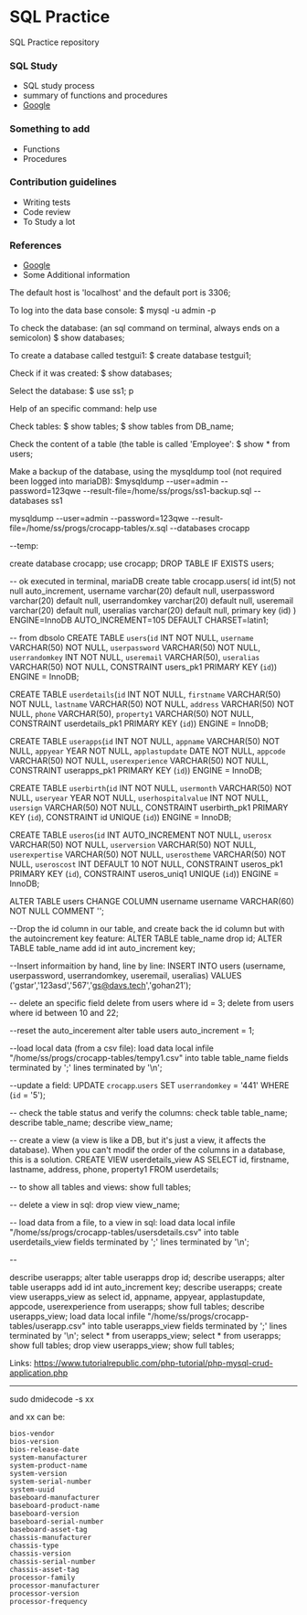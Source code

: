 # SQL Practice #

SQL Practice repository

### SQL Study ###

* SQL study process
* summary of functions and procedures
* [Google](https://google.com)

### Something to add ###

* Functions
* Procedures

### Contribution guidelines ###

* Writing tests
* Code review
* To Study a lot

### References ###

* [Google](https://google.com)
* Some Additional information

The default host is 'localhost' and the default port is 3306;

To log into the data base console:
$ mysql -u admin -p

To check the database: (an sql command on terminal, always ends on a semicolon)
$ show databases;

To create a database called testgui1:
$ create database testgui1;

Check if it was created:
$ show databases;

Select the database:
$ use ss1;
p

Help of an specific command:
help use

Check tables:
$ show tables;
$ show tables from DB_name;

Check the content of a table (the table is called 'Employee':
$ show * from users;

Make a backup of the database, using the mysqldump tool (not required been logged into mariaDB):
$mysqldump --user=admin --password=123qwe --result-file=/home/ss/progs/ss1-backup.sql --databases ss1


mysqldump --user=admin --password=123qwe --result-file=/home/ss/progs/crocapp-tables/x.sql --databases crocapp


--temp:

create database crocapp;
use crocapp;
DROP TABLE IF EXISTS users;

-- ok executed in terminal, mariaDB
create table crocapp.users(
    id int(5) not null auto_increment,
    username varchar(20) default null,
    userpassword varchar(20) default null,
    userrandomkey varchar(20) default null,
    useremail varchar(20) default null,
    useralias varchar(20) default null,
    primary key (id)
) ENGINE=InnoDB AUTO_INCREMENT=105 DEFAULT CHARSET=latin1;


-- from dbsolo
CREATE  TABLE `users`(`id` INT NOT NULL,
                      `username` VARCHAR(50) NOT NULL,
                      `userpassword` VARCHAR(50) NOT NULL,
                      `userrandomkey` INT NOT NULL,
                      `useremail` VARCHAR(50),
                      `useralias` VARCHAR(50) NOT NULL,
  CONSTRAINT users_pk1 PRIMARY KEY (`id`))
 ENGINE = InnoDB;
 
 CREATE  TABLE `userdetails`(`id` INT NOT NULL,
                            `firstname` VARCHAR(50) NOT NULL,
                            `lastname` VARCHAR(50) NOT NULL,
                            `address` VARCHAR(50) NOT NULL,
                            `phone` VARCHAR(50),
                            `property1` VARCHAR(50) NOT NULL,
  CONSTRAINT userdetails_pk1 PRIMARY KEY (`id`))
 ENGINE = InnoDB;
 
 CREATE  TABLE `userapps`(`id` INT NOT NULL,
                         `appname` VARCHAR(50) NOT NULL,
                         `appyear` YEAR NOT NULL,
                         `applastupdate` DATE NOT NULL,
                         `appcode` VARCHAR(50) NOT NULL,
                         `userexperience` VARCHAR(50) NOT NULL,
  CONSTRAINT userapps_pk1 PRIMARY KEY (`id`))
 ENGINE = InnoDB;
 
 CREATE  TABLE `userbirth`(`id` INT NOT NULL,
                          `usermonth` VARCHAR(50) NOT NULL,
                          `useryear` YEAR NOT NULL,
                          `userhospitalvalue` INT NOT NULL,
                          `usersign` VARCHAR(50) NOT NULL,
  CONSTRAINT userbirth_pk1 PRIMARY KEY (`id`),
  CONSTRAINT id UNIQUE (`id`))
 ENGINE = InnoDB;
 
 CREATE  TABLE `useros`(`id` INT AUTO_INCREMENT NOT NULL,
                       `userosx` VARCHAR(50) NOT NULL,
                       `userversion` VARCHAR(50) NOT NULL,
                       `userexpertise` VARCHAR(50) NOT NULL,
                       `userostheme` VARCHAR(50) NOT NULL,
                       `useroscost` INT DEFAULT 10 NOT NULL,
  CONSTRAINT useros_pk1 PRIMARY KEY (`id`),
  CONSTRAINT useros_uniq1 UNIQUE (`id`))
 ENGINE = InnoDB;
 
ALTER TABLE users CHANGE COLUMN username username VARCHAR(60) NOT NULL COMMENT '';
 
--Drop the id column in our table, and create back the id column but with the autoincrement key feature:
ALTER TABLE table_name drop id;
ALTER TABLE table_name add id int auto_increment key;

--Insert informaition by hand, line by line: 
 INSERT INTO users (username, userpassword, userrandomkey, useremail, useralias) VALUES ('gstar','123asd','567','gs@davs.tech','gohan21');
 
 -- delete an specific field
 delete from users where id = 3;
 delete from users where id between 10 and 22;

--reset the auto_incerement
alter table users auto_increment = 1;

--load local data (from a csv file):
load data local infile "/home/ss/progs/crocapp-tables/tempy1.csv" into table table_name fields terminated by ';' lines terminated by '\n';

--update a field:
UPDATE `crocapp`.`users` SET `userrandomkey` = '441' WHERE (`id` = '5');

-- check the table status and verify the columns:
check table table_name;
describe table_name;
describe view_name;

-- create a view (a view is like a DB, but it's just a view, it affects the database). When you can't modif the order of the columns in a database, this is a solution.
CREATE VIEW userdetails_view AS SELECT id, firstname, lastname, address, phone, property1 FROM userdetails;

-- to show all tables and views:
show full tables;

-- delete a view in sql:
drop view view_name;

-- load data from a file, to a view in sql: 
load data local infile "/home/ss/progs/crocapp-tables/usersdetails.csv" into table userdetails_view fields terminated by ';' lines terminated by '\n';

-- 


describe userapps;
alter table userapps drop id;
describe userapps;
alter table userapps add id int auto_increment key;
describe userapps;
create view userapps_view as select id, appname, appyear, applastupdate, appcode, userexperience from userapps;
show full tables;
describe userapps_view;
load data local infile "/home/ss/progs/crocapp-tables/userapp.csv" into table userapps_view fields terminated by ';' lines terminated by '\n';
select * from userapps_view;
select * from userapps;
show full tables;
drop view userapps_view;
show full tables;


Links:
https://www.tutorialrepublic.com/php-tutorial/php-mysql-crud-application.php


***
sudo dmidecode -s xx

and xx can be:


    bios-vendor
    bios-version
    bios-release-date
    system-manufacturer
    system-product-name
    system-version
    system-serial-number
    system-uuid
    baseboard-manufacturer
    baseboard-product-name
    baseboard-version
    baseboard-serial-number
    baseboard-asset-tag
    chassis-manufacturer
    chassis-type
    chassis-version
    chassis-serial-number
    chassis-asset-tag
    processor-family
    processor-manufacturer
    processor-version
    processor-frequency




















